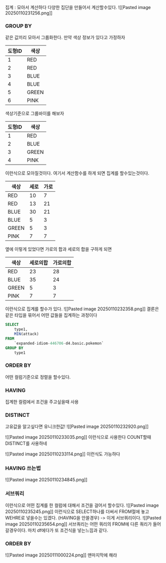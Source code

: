 집계 : 모아서 계산하다
다양한 집단을 만들어서 계산할수있다.
![[Pasted image 20250110231256.png]]
### GROUP BY
같은 값끼리 모아서 그룹화한다.
만약 색상 정보가 있다고 가정하자

| 도형ID | 색상    |
| ---- | ----- |
| 1    | RED   |
| 2    | RED   |
| 3    | BLUE  |
| 4    | BLUE  |
| 5    | GREEN |
| 6    | PINK  |
색상기준으로 그룹바이를 해보자

| 도형ID | 색상    |
| ---- | ----- |
| 1    | RED   |
| 2    | BLUE  |
| 3    | GREEN |
| 4    | PINK  |
이런식으로 모아질것이다.
여기서 계산함수를 하게 되면 집계를 할수있는것이다.

| 색상    | 세로  | 가로  |
| ----- | --- | --- |
| RED   | 10  | 7   |
| RED   | 13  | 21  |
| BLUE  | 30  | 21  |
| BLUE  | 5   | 3   |
| GREEN | 5   | 3   |
| PINK  | 7   | 7   |
옆에 이렇게 있었다면 가로의 합과 세로의 합을 구하게 되면

| 색상    | 세로의합 | 가로의합 |
| ----- | ---- | ---- |
| RED   | 23   | 28   |
| BLUE  | 35   | 24   |
| GREEN | 5    | 3    |
| PINK  | 7    | 7    |
이런식으로 집계를 할수가 있다.
![[Pasted image 20250110232358.png]]
결론은 같은 타입을 묶어서 어떤 값들을 집계하는 과정이다 

```sql
SELECT
	type1,
	MIN(attack)
FROM 
	`expanded-idiom-446706-d4.basic.pokemon`
GROUP BY 
	type1
```
### ORDER BY
어떤 컬럼기준으로 정렬을 할수있다.

### HAVING 
집계한 컬럼에서 조건을 주고싶을때 사용


### DISTINCT 
고유값을 알고싶다면 유니크한값!
![[Pasted image 20250110232920.png]]

![[Pasted image 20250110233035.png]]
이런식으로 사용한다 COUNT할때 DISTINCT를 사용하네

![[Pasted image 20250110233114.png]]
이런식도 가능하다

### HAVING 쓰는법
![[Pasted image 20250110234845.png]]
### 서브쿼리
이런식으로 어떤 집계를 한 컬럼에 대해서 조건을 걸어서 할수있다.
![[Pasted image 20250110235245.png]]
이런식으로 SELECT하나를 더써서 FROM절에 놓고 WEHRE로 넣을수는 있겠다. (HAVING을 안쓸경우) -> 이게 서브쿼리이다.
![[Pasted image 20250110235654.png]]
서브쿼리는 어떤 쿼리의 FROM에 다른 쿼리가 들어갈경우이다.
마치 df에다가 또 조건식을 넣는느낌과 같다.

### ORDER BY 
![[Pasted image 20250111000224.png]]
맨마지막에 해라